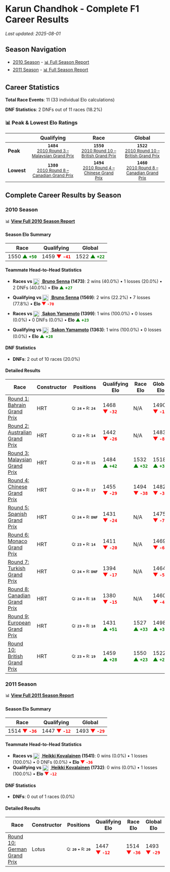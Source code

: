 # Karun Chandhok - Complete F1 Career Results

*Last updated: 2025-08-01*

## Season Navigation

- [2010 Season](#2010-season) - [📊 Full Season Report](../seasons/2010-season-report)
- [2011 Season](#2011-season) - [📊 Full Season Report](../seasons/2011-season-report)

## Career Statistics

**Total Race Events**: 11 (33 individual Elo calculations)

**DNF Statistics**: 2 DNFs out of 11 races (18.2%)

### 📊 Peak & Lowest Elo Ratings

| &nbsp; | Qualifying | Race | Global |
|-------|------------|------|--------|
| **Peak** | <center>**`1484`**<br/><small>[2010 Round 3 – Malaysian Grand Prix](../seasons/2010-season-report#round-3-malaysian-grand-prix)</small></center> | <center>**`1550`**<br/><small>[2010 Round 10 – British Grand Prix](../seasons/2010-season-report#round-10-british-grand-prix)</small></center> | <center>**`1522`**<br/><small>[2010 Round 10 – British Grand Prix](../seasons/2010-season-report#round-10-british-grand-prix)</small></center> |
| **Lowest** | <center>**`1380`**<br/><small>[2010 Round 8 – Canadian Grand Prix](../seasons/2010-season-report#round-8-canadian-grand-prix)</small></center> | <center>**`1494`**<br/><small>[2010 Round 4 – Chinese Grand Prix](../seasons/2010-season-report#round-4-chinese-grand-prix)</small></center> | <center>**`1460`**<br/><small>[2010 Round 8 – Canadian Grand Prix](../seasons/2010-season-report#round-8-canadian-grand-prix)</small></center> |


## Complete Career Results by Season

### 2010 Season

📊 **[View Full 2010 Season Report](../seasons/2010-season-report)**

#### Season Elo Summary

| Race | Qualifying | Global |
|------|------------|--------|
| 1550 **<span style="color: green;">▲&nbsp;`+50`</span>** | 1459 **<span style="color: red;">▼&nbsp;`-41`</span>** | 1522 **<span style="color: green;">▲&nbsp;`+22`</span>** |

#### Teammate Head-to-Head Statistics

- **Races vs [<img src="https://upload.wikimedia.org/wikipedia/commons/0/05/Flag_of_Brazil.svg" alt="Brazil" width="20" height="auto" style="vertical-align: middle; margin-right: 5px;" onerror="this.outerHTML='🇧🇷'; this.style.marginRight='5px';"/> Bruno Senna](bruno-senna) (1473)**: 2 wins (40.0%) • 1 losses (20.0%) • 2 DNFs (40.0%) • **Elo <span style="color: green;">▲&nbsp;+`27`</span>**
- **Qualifying vs [<img src="https://upload.wikimedia.org/wikipedia/commons/0/05/Flag_of_Brazil.svg" alt="Brazil" width="20" height="auto" style="vertical-align: middle; margin-right: 5px;" onerror="this.outerHTML='🇧🇷'; this.style.marginRight='5px';"/> Bruno Senna](bruno-senna) (1569)**: 2 wins (22.2%) • 7 losses (77.8%) • **Elo <span style="color: red;">▼&nbsp;`-70`</span>**

- **Races vs [<img src="https://upload.wikimedia.org/wikipedia/commons/9/9e/Flag_of_Japan.svg" alt="Japan" width="20" height="auto" style="vertical-align: middle; margin-right: 5px;" onerror="this.outerHTML='🇯🇵'; this.style.marginRight='5px';"/> Sakon Yamamoto](sakon-yamamoto) (1399)**: 1 wins (100.0%) • 0 losses (0.0%) • 0 DNFs (0.0%) • **Elo <span style="color: green;">▲&nbsp;+`23`</span>**
- **Qualifying vs [<img src="https://upload.wikimedia.org/wikipedia/commons/9/9e/Flag_of_Japan.svg" alt="Japan" width="20" height="auto" style="vertical-align: middle; margin-right: 5px;" onerror="this.outerHTML='🇯🇵'; this.style.marginRight='5px';"/> Sakon Yamamoto](sakon-yamamoto) (1363)**: 1 wins (100.0%) • 0 losses (0.0%) • **Elo <span style="color: green;">▲&nbsp;+`28`</span>**

#### DNF Statistics

- **DNFs**: 2 out of 10 races (20.0%)

#### Detailed Results

| Race | Constructor | Positions | Qualifying Elo | Race Elo | Global Elo | Teammate |
|------|-------------|-----------|----------------|----------|------------|----------|
| [Round 1: Bahrain Grand Prix](../seasons/2010-season-report#round-1-bahrain-grand-prix) | HRT | <small>Q:&nbsp;**`24`**&nbsp;•&nbsp;R:&nbsp;**`24`**</small> | 1468 **<span style="color: red;">▼&nbsp;`-32`</span>** | N/A | 1490 **<span style="color: red;">▼&nbsp;`-10`</span>** | [<img src="https://upload.wikimedia.org/wikipedia/commons/0/05/Flag_of_Brazil.svg" alt="Brazil" width="20" height="auto" style="vertical-align: middle; margin-right: 5px;" onerror="this.outerHTML='🇧🇷'; this.style.marginRight='5px';"/> Bruno Senna](bruno-senna)<br/><small>Q:&nbsp;**`23`**&nbsp;•&nbsp;R:&nbsp;**`DNF`**</small> |
| [Round 2: Australian Grand Prix](../seasons/2010-season-report#round-2-australian-grand-prix) | HRT | <small>Q:&nbsp;**`22`**&nbsp;•&nbsp;R:&nbsp;**`14`**</small> | 1442 **<span style="color: red;">▼&nbsp;`-26`</span>** | N/A | 1483 **<span style="color: red;">▼&nbsp;`-8`</span>** | [<img src="https://upload.wikimedia.org/wikipedia/commons/0/05/Flag_of_Brazil.svg" alt="Brazil" width="20" height="auto" style="vertical-align: middle; margin-right: 5px;" onerror="this.outerHTML='🇧🇷'; this.style.marginRight='5px';"/> Bruno Senna](bruno-senna)<br/><small>Q:&nbsp;**`21`**&nbsp;•&nbsp;R:&nbsp;**`DNF`**</small> |
| [Round 3: Malaysian Grand Prix](../seasons/2010-season-report#round-3-malaysian-grand-prix) | HRT | <small>Q:&nbsp;**`22`**&nbsp;•&nbsp;R:&nbsp;**`15`**</small> | 1484 **<span style="color: green;">▲&nbsp;`+42`</span>** | 1532 **<span style="color: green;">▲&nbsp;`+32`</span>** | 1518 **<span style="color: green;">▲&nbsp;`+35`</span>** | [<img src="https://upload.wikimedia.org/wikipedia/commons/0/05/Flag_of_Brazil.svg" alt="Brazil" width="20" height="auto" style="vertical-align: middle; margin-right: 5px;" onerror="this.outerHTML='🇧🇷'; this.style.marginRight='5px';"/> Bruno Senna](bruno-senna)<br/><small>Q:&nbsp;**`23`**&nbsp;•&nbsp;R:&nbsp;**`16`**</small> |
| [Round 4: Chinese Grand Prix](../seasons/2010-season-report#round-4-chinese-grand-prix) | HRT | <small>Q:&nbsp;**`24`**&nbsp;•&nbsp;R:&nbsp;**`17`**</small> | 1455 **<span style="color: red;">▼&nbsp;`-29`</span>** | 1494 **<span style="color: red;">▼&nbsp;`-38`</span>** | 1482 **<span style="color: red;">▼&nbsp;`-35`</span>** | [<img src="https://upload.wikimedia.org/wikipedia/commons/0/05/Flag_of_Brazil.svg" alt="Brazil" width="20" height="auto" style="vertical-align: middle; margin-right: 5px;" onerror="this.outerHTML='🇧🇷'; this.style.marginRight='5px';"/> Bruno Senna](bruno-senna)<br/><small>Q:&nbsp;**`23`**&nbsp;•&nbsp;R:&nbsp;**`16`**</small> |
| [Round 5: Spanish Grand Prix](../seasons/2010-season-report#round-5-spanish-grand-prix) | HRT | <small>Q:&nbsp;**`24`**&nbsp;•&nbsp;R:&nbsp;**`DNF`**</small> | 1431 **<span style="color: red;">▼&nbsp;`-24`</span>** | N/A | 1475 **<span style="color: red;">▼&nbsp;`-7`</span>** | [<img src="https://upload.wikimedia.org/wikipedia/commons/0/05/Flag_of_Brazil.svg" alt="Brazil" width="20" height="auto" style="vertical-align: middle; margin-right: 5px;" onerror="this.outerHTML='🇧🇷'; this.style.marginRight='5px';"/> Bruno Senna](bruno-senna)<br/><small>Q:&nbsp;**`21`**&nbsp;•&nbsp;R:&nbsp;**`23`**</small> |
| [Round 6: Monaco Grand Prix](../seasons/2010-season-report#round-6-monaco-grand-prix) | HRT | <small>Q:&nbsp;**`23`**&nbsp;•&nbsp;R:&nbsp;**`14`**</small> | 1411 **<span style="color: red;">▼&nbsp;`-20`</span>** | N/A | 1469 **<span style="color: red;">▼&nbsp;`-6`</span>** | [<img src="https://upload.wikimedia.org/wikipedia/commons/0/05/Flag_of_Brazil.svg" alt="Brazil" width="20" height="auto" style="vertical-align: middle; margin-right: 5px;" onerror="this.outerHTML='🇧🇷'; this.style.marginRight='5px';"/> Bruno Senna](bruno-senna)<br/><small>Q:&nbsp;**`22`**&nbsp;•&nbsp;R:&nbsp;**`DNF`**</small> |
| [Round 7: Turkish Grand Prix](../seasons/2010-season-report#round-7-turkish-grand-prix) | HRT | <small>Q:&nbsp;**`24`**&nbsp;•&nbsp;R:&nbsp;**`DNF`**</small> | 1394 **<span style="color: red;">▼&nbsp;`-17`</span>** | N/A | 1464 **<span style="color: red;">▼&nbsp;`-5`</span>** | [<img src="https://upload.wikimedia.org/wikipedia/commons/0/05/Flag_of_Brazil.svg" alt="Brazil" width="20" height="auto" style="vertical-align: middle; margin-right: 5px;" onerror="this.outerHTML='🇧🇷'; this.style.marginRight='5px';"/> Bruno Senna](bruno-senna)<br/><small>Q:&nbsp;**`22`**&nbsp;•&nbsp;R:&nbsp;**`DNF`**</small> |
| [Round 8: Canadian Grand Prix](../seasons/2010-season-report#round-8-canadian-grand-prix) | HRT | <small>Q:&nbsp;**`24`**&nbsp;•&nbsp;R:&nbsp;**`18`**</small> | 1380 **<span style="color: red;">▼&nbsp;`-15`</span>** | N/A | 1460 **<span style="color: red;">▼&nbsp;`-4`</span>** | [<img src="https://upload.wikimedia.org/wikipedia/commons/0/05/Flag_of_Brazil.svg" alt="Brazil" width="20" height="auto" style="vertical-align: middle; margin-right: 5px;" onerror="this.outerHTML='🇧🇷'; this.style.marginRight='5px';"/> Bruno Senna](bruno-senna)<br/><small>Q:&nbsp;**`22`**&nbsp;•&nbsp;R:&nbsp;**`DNF`**</small> |
| [Round 9: European Grand Prix](../seasons/2010-season-report#round-9-european-grand-prix) | HRT | <small>Q:&nbsp;**`23`**&nbsp;•&nbsp;R:&nbsp;**`18`**</small> | 1431 **<span style="color: green;">▲&nbsp;`+51`</span>** | 1527 **<span style="color: green;">▲&nbsp;`+33`</span>** | 1498 **<span style="color: green;">▲&nbsp;`+38`</span>** | [<img src="https://upload.wikimedia.org/wikipedia/commons/0/05/Flag_of_Brazil.svg" alt="Brazil" width="20" height="auto" style="vertical-align: middle; margin-right: 5px;" onerror="this.outerHTML='🇧🇷'; this.style.marginRight='5px';"/> Bruno Senna](bruno-senna)<br/><small>Q:&nbsp;**`24`**&nbsp;•&nbsp;R:&nbsp;**`20`**</small> |
| [Round 10: British Grand Prix](../seasons/2010-season-report#round-10-british-grand-prix) | HRT | <small>Q:&nbsp;**`23`**&nbsp;•&nbsp;R:&nbsp;**`19`**</small> | 1459 **<span style="color: green;">▲&nbsp;`+28`</span>** | 1550 **<span style="color: green;">▲&nbsp;`+23`</span>** | 1522 **<span style="color: green;">▲&nbsp;`+25`</span>** | [<img src="https://upload.wikimedia.org/wikipedia/commons/9/9e/Flag_of_Japan.svg" alt="Japan" width="20" height="auto" style="vertical-align: middle; margin-right: 5px;" onerror="this.outerHTML='🇯🇵'; this.style.marginRight='5px';"/> Sakon Yamamoto](sakon-yamamoto)<br/><small>Q:&nbsp;**`24`**&nbsp;•&nbsp;R:&nbsp;**`20`**</small> |

### 2011 Season

📊 **[View Full 2011 Season Report](../seasons/2011-season-report)**

#### Season Elo Summary

| Race | Qualifying | Global |
|------|------------|--------|
| 1514 **<span style="color: red;">▼&nbsp;`-36`</span>** | 1447 **<span style="color: red;">▼&nbsp;`-12`</span>** | 1493 **<span style="color: red;">▼&nbsp;`-29`</span>** |

#### Teammate Head-to-Head Statistics

- **Races vs [<img src="https://upload.wikimedia.org/wikipedia/commons/b/bc/Flag_of_Finland.svg" alt="Finland" width="20" height="auto" style="vertical-align: middle; margin-right: 5px;" onerror="this.outerHTML='🇫🇮'; this.style.marginRight='5px';"/> Heikki Kovalainen](heikki-kovalainen) (1541)**: 0 wins (0.0%) • 1 losses (100.0%) • 0 DNFs (0.0%) • **Elo <span style="color: red;">▼&nbsp;`-36`</span>**
- **Qualifying vs [<img src="https://upload.wikimedia.org/wikipedia/commons/b/bc/Flag_of_Finland.svg" alt="Finland" width="20" height="auto" style="vertical-align: middle; margin-right: 5px;" onerror="this.outerHTML='🇫🇮'; this.style.marginRight='5px';"/> Heikki Kovalainen](heikki-kovalainen) (1732)**: 0 wins (0.0%) • 1 losses (100.0%) • **Elo <span style="color: red;">▼&nbsp;`-12`</span>**

#### DNF Statistics

- **DNFs**: 0 out of 1 races (0.0%)

#### Detailed Results

| Race | Constructor | Positions | Qualifying Elo | Race Elo | Global Elo | Teammate |
|------|-------------|-----------|----------------|----------|------------|----------|
| [Round 10: German Grand Prix](../seasons/2011-season-report#round-10-german-grand-prix) | Lotus | <small>Q:&nbsp;**`20`**&nbsp;•&nbsp;R:&nbsp;**`20`**</small> | 1447 **<span style="color: red;">▼&nbsp;`-12`</span>** | 1514 **<span style="color: red;">▼&nbsp;`-36`</span>** | 1493 **<span style="color: red;">▼&nbsp;`-29`</span>** | [<img src="https://upload.wikimedia.org/wikipedia/commons/b/bc/Flag_of_Finland.svg" alt="Finland" width="20" height="auto" style="vertical-align: middle; margin-right: 5px;" onerror="this.outerHTML='🇫🇮'; this.style.marginRight='5px';"/> Heikki Kovalainen](heikki-kovalainen)<br/><small>Q:&nbsp;**`18`**&nbsp;•&nbsp;R:&nbsp;**`16`**</small> |

